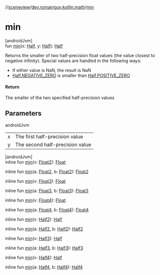//[sceneview](../../index.md)/[dev.romainguy.kotlin.math](index.md)/[min](min.md)

# min

[androidJvm]\
fun [min](min.md)(x: [Half](-half/index.md), y: [Half](-half/index.md)): [Half](-half/index.md)

Returns the smaller of two half-precision float values (the value closest to negative infinity). Special values are handled in the following ways:

- 
   If either value is NaN, the result is NaN
- 
   [Half.NEGATIVE_ZERO](-half/-companion/-n-e-g-a-t-i-v-e_-z-e-r-o.md) is smaller than [Half.POSITIVE_ZERO](-half/-companion/-p-o-s-i-t-i-v-e_-z-e-r-o.md)

#### Return

The smaller of the two specified half-precision values

## Parameters

androidJvm

| | |
|---|---|
| x | The first half-precision value |
| y | The second half-precision value |

[androidJvm]\
inline fun [min](min.md)(v: [Float2](-float2/index.md)): [Float](https://kotlinlang.org/api/latest/jvm/stdlib/kotlin/-float/index.html)

inline fun [min](min.md)(a: [Float2](-float2/index.md), b: [Float2](-float2/index.md)): [Float2](-float2/index.md)

inline fun [min](min.md)(v: [Float3](-float3/index.md)): [Float](https://kotlinlang.org/api/latest/jvm/stdlib/kotlin/-float/index.html)

inline fun [min](min.md)(a: [Float3](-float3/index.md), b: [Float3](-float3/index.md)): [Float3](-float3/index.md)

inline fun [min](min.md)(v: [Float4](-float4/index.md)): [Float](https://kotlinlang.org/api/latest/jvm/stdlib/kotlin/-float/index.html)

inline fun [min](min.md)(a: [Float4](-float4/index.md), b: [Float4](-float4/index.md)): [Float4](-float4/index.md)

inline fun [min](min.md)(v: [Half2](-half2/index.md)): [Half](-half/index.md)

inline fun [min](min.md)(a: [Half2](-half2/index.md), b: [Half2](-half2/index.md)): [Half2](-half2/index.md)

inline fun [min](min.md)(v: [Half3](-half3/index.md)): [Half](-half/index.md)

inline fun [min](min.md)(a: [Half3](-half3/index.md), b: [Half3](-half3/index.md)): [Half3](-half3/index.md)

inline fun [min](min.md)(v: [Half4](-half4/index.md)): [Half](-half/index.md)

inline fun [min](min.md)(a: [Half4](-half4/index.md), b: [Half4](-half4/index.md)): [Half4](-half4/index.md)
